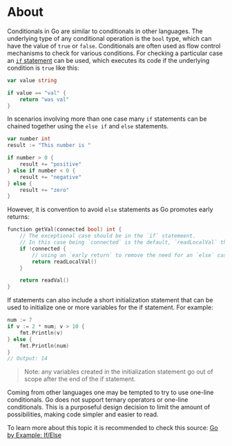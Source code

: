 # About

Conditionals in Go are similar to conditionals in other languages.
The underlying type of any conditional operation is the `bool` type, which can have the value of `true` or `false`.
Conditionals are often used as flow control mechanisms to check for various conditions.
For checking a particular case an [`if` statement][if_statement] can be used, which executes its code if the underlying condition is `true` like this:

```go
var value string

if value == "val" {
    return "was val"
}
```

In scenarios involving more than one case many `if` statements can be chained together using the `else if` and `else` statements.

```go
var number int
result := "This number is "

if number > 0 {
    result += "positive"
} else if number < 0 {
    result += "negative"
} else {
    result += "zero"
}
```

However, it is convention to avoid `else` statements as Go promotes early returns:

```go
function getVal(connected bool) int {
    // The exceptional case should be in the `if` statemeent.
    // In this case being `connected` is the default, `readLocalVal` the fallback.
    if !connected {
        // using an `early return` to remove the need for an `else` case
        return readLocalVal()
    }

    return readVal()
}
```

If statements can also include a short initialization statement that can be used to initialize one or more variables for the if statement.
For example:

```go
num := 7
if v := 2 * num; v > 10 {
    fmt.Println(v)
} else {
    fmt.Println(num)
}
// Output: 14
```

> Note: any variables created in the initialization statement go out of scope after the end of the if statement.

Coming from other languages one may be tempted to try to use one-line conditionals.
Go does not support ternary operators or one-line conditionals.
This is a purposeful design decision to limit the amount of possibilities, making code simpler and easier to read.

To learn more about this topic it is recommended to check this source: [Go by Example: If/Else][go_by_example_if]

[if_statement]: https://golang.org/ref/spec#If_statements
[go_by_example_if]: https://gobyexample.com/if-else
